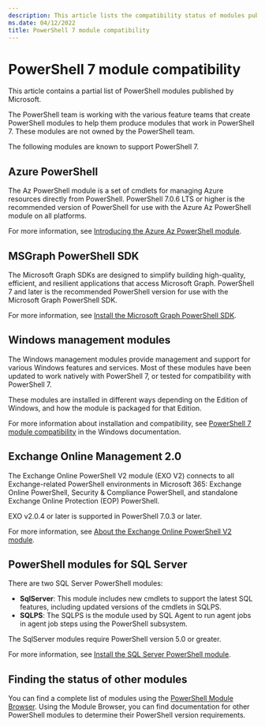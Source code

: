 ```yaml
---
description: This article lists the compatibility status of modules published for other Microsoft products with PowerShell 7.
ms.date: 04/12/2022
title: PowerShell 7 module compatibility
---
```

# PowerShell 7 module compatibility

This article contains a partial list of PowerShell modules published by Microsoft.

The PowerShell team is working with the various feature teams that create PowerShell modules to help
them produce modules that work in PowerShell 7. These modules are not owned by the PowerShell team.

The following modules are known to support PowerShell 7.

## Azure PowerShell

The Az PowerShell module is a set of cmdlets for managing Azure resources directly from PowerShell.
PowerShell 7.0.6 LTS or higher is the recommended version of PowerShell for use with the Azure Az
PowerShell module on all platforms.

For more information, see
[Introducing the Azure Az PowerShell module](/powershell/azure/new-azureps-module-az).

## MSGraph PowerShell SDK

The Microsoft Graph SDKs are designed to simplify building high-quality, efficient, and resilient
applications that access Microsoft Graph. PowerShell 7 and later is the recommended PowerShell
version for use with the Microsoft Graph PowerShell SDK.

For more information, see
[Install the Microsoft Graph PowerShell SDK](/graph/powershell/installation#supported-powershell-versions).

## Windows management modules

The Windows management modules provide management and support for various Windows features and
services. Most of these modules have been updated to work natively with PowerShell 7, or tested for
compatibility with PowerShell 7.

These modules are installed in different ways depending on the Edition of Windows, and how the
module is packaged for that Edition.

For more information about installation and compatibility, see
[PowerShell 7 module compatibility](/powershell/windows/module-compatibility) in the Windows
documentation.

## Exchange Online Management 2.0

The Exchange Online PowerShell V2 module (EXO V2) connects to all Exchange-related PowerShell
environments in Microsoft 365: Exchange Online PowerShell, Security & Compliance PowerShell, and
standalone Exchange Online Protection (EOP) PowerShell.

EXO v2.0.4 or later is supported in PowerShell 7.0.3 or later.

For more information, see
[About the Exchange Online PowerShell V2 module](/powershell/exchange/exchange-online-powershell-v2).

## PowerShell modules for SQL Server

There are two SQL Server PowerShell modules:

- **SqlServer**: This module includes new cmdlets to support the latest SQL features, including
  updated versions of the cmdlets in SQLPS.
- **SQLPS**: The SQLPS is the module used by SQL Agent to run agent jobs in agent job steps using
  the PowerShell subsystem.

The SqlServer modules require PowerShell version 5.0 or greater.

For more information, see
[Install the SQL Server PowerShell module](/sql/powershell/download-sql-server-ps-module).

## Finding the status of other modules

You can find a complete list of modules using the [PowerShell Module Browser](/powershell/module).
Using the Module Browser, you can find documentation for other PowerShell modules to determine their
PowerShell version requirements.
